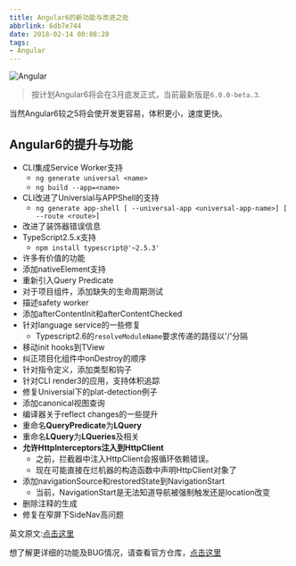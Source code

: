 ```yaml
---
title: Angular6的新功能与改进之处
abbrlink: 6db7e744
date: 2018-02-14 00:08:28
tags:
- Angular
---
```

![Angular](https://static.1991421.cn/blog/2018-02-13-160906.jpg)
> 按计划Angular6将会在3月底发正式，当前最新版是`6.0.0-beta.3`.

当然Angular6较之5将会使开发更容易，体积更小，速度更快。

## Angular6的提升与功能
+ CLI集成Service Worker支持
    - `ng generate universal <name>`
    - `ng build --app=<name>`
+ CLI改进了Universial与APPShell的支持
    - `ng generate app-shell [ --universal-app <universal-app-name>] [ --route <route>]`
+ 改进了装饰器错误信息
+ TypeScript2.5.x支持
    - `npm install typescript@'~2.5.3'`
+ 许多有价值的功能
+ 添加nativeElement支持
+ 重新引入Query Predicate
+ 对于项目组件，添加缺失的生命周期测试
+ 描述safety worker
+ 添加afterContentInit和afterContentChecked
+ 针对language service的一些修复
  - Typescript2.6的`resolveModuleName`要求传递的路径以'/'分隔
+ 移动init hooks到TView
+ 纠正项目化组件中onDestroy的顺序
+ 针对指令定义，添加类型和钩子
+ 针对CLI render3的应用，支持体积追踪
+ 修复Universial下的plat-detection例子
+ 添加canonical视图查询
+ 编译器关于reflect changes的一些提升
+ 重命名**QueryPredicate**为**LQuery**
+ 重命名**LQuery**为**LQueries**及相关
+ **允许HttpInterceptors注入到HttpClient**
     - 之前，拦截器中注入HttpClient会报循环依赖错误。
     - 现在可能直接在烂机器的构造函数中声明HttpClient对象了
+ 添加navigationSource和restoredState到NavigationStart
     - 当前，NavigationStart是无法知道导航被强制触发还是location改变 
+ 删除注释的生成
+ 修复在窄屏下SideNav高问题

英文原文:[点击这里](https://www.code-sample.com/2018/01/whats-new-in-angular-6.html)

想了解更详细的功能及BUG情况，请查看官方仓库，[点击这里](https://github.com/angular/angular/blob/master/CHANGELOG.md)

